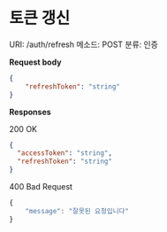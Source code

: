 # 토큰 갱신

URI: /auth/refresh
메소드: POST
분류: 인증

**Request body**

```json
{
	"refreshToken": "string"
}
```

**Responses**

200 OK

```json
{
  "accessToken": "string",
  "refreshToken": "string"
}
```

400 Bad Request

```jsx
{
	"message": "잘못된 요청입니다"
}
```